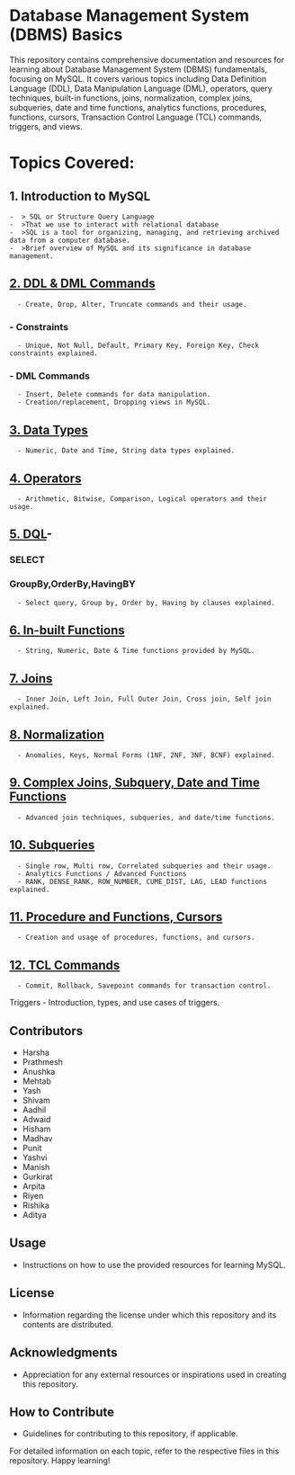 # Database Management System (DBMS) Basics

This repository contains comprehensive documentation and resources for learning about Database Management System (DBMS) fundamentals, focusing on MySQL. It covers various topics including Data Definition Language (DDL), Data Manipulation Language (DML), operators, query techniques, built-in functions, joins, normalization, complex joins, subqueries, date and time functions, analytics functions, procedures, functions, cursors, Transaction Control Language (TCL) commands, triggers, and views.

# Topics Covered:

## 1. Introduction to MySQL
    -  > SQL or Structure Query Language
    -  >That we use to interact with relational database
    -  >SQL is a tool for organizing, managing, and retrieving archived data from a computer database.
    -  >Brief overview of MySQL and its significance in database management.
    
## [2. DDL & DML Commands](https://github.com/ziyaad123/SQL-Content/blob/main/Sql%20content/ddl%2Cdml%2Ccommands.sql)
      - Create, Drop, Alter, Truncate commands and their usage.
  ### - Constraints
      - Unique, Not Null, Default, Primary Key, Foreign Key, Check constraints explained.
  ### - DML Commands
      - Insert, Delete commands for data manipulation.
      - Creation/replacement, Dropping views in MySQL.

## [3. Data Types](https://github.com/ziyaad123/SQL-Content/blob/main/Sql%20content/In-Built%20Functions.sql )
      - Numeric, Date and Time, String data types explained.

## [4. Operators](https://github.com/ziyaad123/SQL-Content/blob/main/Sql%20content/Operators.sql)
      - Arithmetic, Bitwise, Comparison, Logical operators and their usage.

## [5. DQL](https://github.com/ziyaad123/SQL-Content/blob/main/Sql%20content/DQL.sql)- 
  ### SELECT
  ### GroupBy,OrderBy,HavingBY
      - Select query, Group by, Order by, Having by clauses explained.

## [6. In-built Functions](https://github.com/ziyaad123/SQL-Content/blob/main/Sql%20content/In-Built%20Functions.sql )
      - String, Numeric, Date & Time functions provided by MySQL.

## [7. Joins](https://github.com/ziyaad123/SQL-Content/blob/main/Sql%20content/Joins.sql)
      - Inner Join, Left Join, Full Outer Join, Cross join, Self join explained.

## [8. Normalization](https://github.com/ziyaad123/SQL-Content/blob/main/Sql%20content/normalizations.sql)
      - Anomalies, Keys, Normal Forms (1NF, 2NF, 3NF, BCNF) explained.

## [9. Complex Joins, Subquery, Date and Time Functions](https://github.com/ziyaad123/SQL-Content/blob/main/Sql%20content/complex%20joins%2Csubqueries%2C%20and%20date-time%20functions.sql)
      - Advanced join techniques, subqueries, and date/time functions.

## [10. Subqueries](https://github.com/ziyaad123/SQL-Content/blob/main/Sql%20content/complex%20joins%2Csubqueries%2C%20and%20date-time%20functions.sql)
      - Single row, Multi row, Correlated subqueries and their usage.
      - Analytics Functions / Advanced Functions
      - RANK, DENSE_RANK, ROW_NUMBER, CUME_DIST, LAG, LEAD functions explained.

## [11. Procedure and Functions, Cursors](https://github.com/ziyaad123/SQL-Content/blob/main/Sql%20content/Procedures%20%2CFunctions%20and%20Cursors.sql)
      - Creation and usage of procedures, functions, and cursors.

## [12. TCL Commands](https://github.com/ziyaad123/SQL-Content/blob/main/Sql%20content/TCL%2CTRIGGERS%2CVEIWCOMMANSD.sql)
      - Commit, Rollback, Savepoint commands for transaction control.
   Triggers
      - Introduction, types, and use cases of triggers.



## Contributors
- Harsha
- Prathmesh
- Anushka
- Mehtab
- Yash
- Shivam
- Aadhil
- Adwaid
- Hisham
- Madhav
- Punit
- Yashvi
- Manish
- Gurkirat
- Arpita
- Riyen
- Rishika
- Aditya

## Usage
- Instructions on how to use the provided resources for learning MySQL.

## License
- Information regarding the license under which this repository and its contents are distributed.

## Acknowledgments
- Appreciation for any external resources or inspirations used in creating this repository.

## How to Contribute
- Guidelines for contributing to this repository, if applicable.

For detailed information on each topic, refer to the respective files in this repository. Happy learning!
